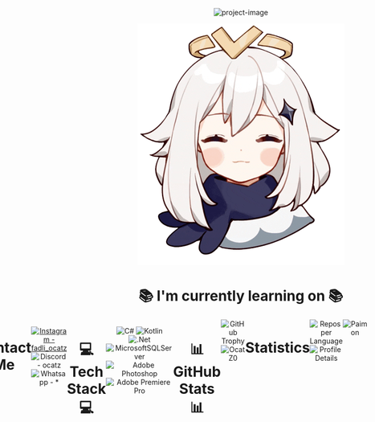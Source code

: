 <p align="center"><img src="https://capsule-render.vercel.app/api?type=waving&height=300&color=gradient&text=👑%20ABOUT%20ME%20👑&textBg=false&fontSize=80&desc=Muhamad%20Nurfadli&descAlign=50&descAlignY=66&descSize=25" alt="project-image"></p>

<div align="center">
  <picture>
  <source media="(prefers-color-scheme: dark)" srcset="https://64.media.tumblr.com/eb537770268399c917f32932ce7acdfd/2fc7711415efeb4c-18/s540x810/2999150f2060c53a89d149f5c03dc1b2c541868f.gif">
  <source media="(prefers-color-scheme: light)" srcset="https://github.com/OcatZ0/OcatZ0/blob/main/PaimonGIF.gif">
  <img src="https://github.com/OcatZ0/OcatZ0/blob/main/PaimonGIF.gif" alt="Paimon" style="max-width: 100%; height: auto;">
</picture>
</div>

<h1 align="center" id="title">📚 I'm currently learning on 📚</h1>
<div style="display: flex; justify-content: flex-end;">
  <div style="text-align: end;">
      <div style="text-align: left;">
    <img src="https://user-images.githubusercontent.com/74038190/213760697-1dc03683-ba49-44f2-985e-95fd5ec22d3f.gif" alt="project-image" width="450" height="300" align="left">
        
<h3 align="end" id="title">Android Software Development 📱</h3> 
<h3 align="end" id="title">Windows Software Development 🖥️</h3>
<h3 align="end" id="title">(✨a sprinkle of✨) Adobe Premiere Pro 🎬 & Photoshop 📷</h3>  
  </div>
</div>

<br>
<br>
<br>
<br>
<br>
<br>
<br>
<br>
<br>

<div align="start">
      <h1 align="center" id="title">⚡ Little Facts ⚡</h1>
  <div style="text-align: left;">
        
**⭐ My name is Muhamad Nurfadli 🤓**

**⭐ I'm from Indonesia 🇮🇩 🇮🇩</h3>**

**⭐ I'm currently studying at SMKN 1 Batam 🏫**

  </div>
</div>

<br>
<br>
<br>
<br>

<h1 align="center" id="title">Contact Me</h1>
<div align="center">
  
  [![Instagram - fadli_ocatz](https://img.shields.io/static/v1?label=Instagram&message=fadli_ocatz&color=E1306C&style=for-the-badge&logo=instagram)](https://www.instagram.com/fadli_ocatz/)
  ![Discord - ocatz](https://img.shields.io/badge/Discord-ocatz-5865F2?style=for-the-badge&logo=instagram&logoColor=5865F2)
  ![Whatsapp - *](https://img.shields.io/badge/Whatsapp-0895603512180-25D366?style=for-the-badge&logo=whatsapp&logoColor=25D366)
  
</div>

<br>

<h1 align="center" id="title">💻 Tech Stack 💻</h1>

<div align="center">
  
  ![C#](https://img.shields.io/badge/c%23-%23239120.svg?style=for-the-badge&logo=csharp&logoColor=white)
  ![Kotlin](https://img.shields.io/badge/kotlin-%237F52FF.svg?style=for-the-badge&logo=kotlin&logoColor=white)
  ![.Net](https://img.shields.io/badge/.NET-5C2D91?style=for-the-badge&logo=.net&logoColor=white)
  ![MicrosoftSQLServer](https://img.shields.io/badge/Microsoft%20SQL%20Server-CC2927?style=for-the-badge&logo=microsoft%20sql%20server&logoColor=white)
  ![Adobe Photoshop](https://img.shields.io/badge/adobe%20photoshop-%2331A8FF.svg?style=for-the-badge&logo=adobe%20photoshop&logoColor=white)
  ![Adobe Premiere Pro](https://img.shields.io/badge/Adobe%20Premiere%20Pro-9999FF.svg?style=for-the-badge&logo=Adobe%20Premiere%20Pro&logoColor=white)
  
</div>

<br>

<h1 align="center" id="title">📊 GitHub Stats 📊</h1>
<div align="center">
  <picture>
    <!-- Dark theme -->
    <source 
      media="(prefers-color-scheme: dark)" 
      srcset="https://github-profile-trophy.vercel.app/?username=OcatZ0&theme=onedark"
    />
    <!-- Light theme (default fallback) -->
    <img 
      src="https://github-profile-trophy.vercel.app/?username=OcatZ0&theme=default" 
      alt="GitHub Trophy"
    />
  </picture>
  <img align="center" height="180em" src="https://github-readme-stats.vercel.app/api?username=OcatZ0&show_icons=true&locale=en&theme=transparent" alt="OcatZ0" />
</div>


<h1 align="center">Statistics</h1>
<div align="center">
<picture>
  <source 
    media="(prefers-color-scheme: dark)" 
    srcset="https://github-profile-summary-cards.vercel.app/api/cards/repos-per-language?username=OcatZ0&theme=github_dark"
  />
  <img 
    src="https://github-profile-summary-cards.vercel.app/api/cards/repos-per-language?username=OcatZ0&theme=default" 
    alt="Repos per Language"
  />
</picture>

<picture>
  <source 
    media="(prefers-color-scheme: dark)" 
    srcset="https://github-profile-summary-cards.vercel.app/api/cards/profile-details?username=OcatZ0&theme=github_dark"
  />
  <img 
    src="https://github-profile-summary-cards.vercel.app/api/cards/profile-details?username=OcatZ0&theme=default" 
    alt="Profile Details"
  />
</picture>
</div>

<div align="center">
  
<picture widht="20" height="20">
  <source media="(prefers-color-scheme: dark)" srcset="https://i.giphy.com/KsIpb1gJXnK3lH8ba6.webp">
  <source media="(prefers-color-scheme: light)" srcset="https://c.tenor.com/wAf24FIqeL4AAAAC/tenor.gif">
  <img src="https://c.tenor.com/wAf24FIqeL4AAAAC/tenor.gif" alt="Paimon" style="max-width: 100%; height: auto;">
</picture>
  
</div>

